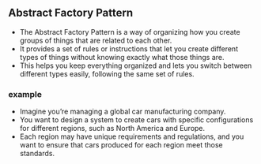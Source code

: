## Abstract Factory Pattern
* The Abstract Factory Pattern is a way of organizing how you create groups of things that are related to each other. 
* It provides a set of rules or instructions that let you create different types of things without knowing exactly what those things are. 
* This helps you keep everything organized and lets you switch between different types easily, following the same set of rules.

### example

* Imagine you’re managing a global car manufacturing company. 
* You want to design a system to create cars with specific configurations for different regions, such as North America and Europe. 
* Each region may have unique requirements and regulations, and you want to ensure that cars produced for each region meet those standards.